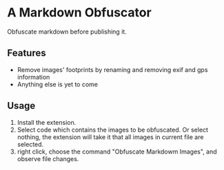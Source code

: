 # A Markdown Obfuscator

Obfuscate markdown before publishing it.

## Features

- Remove images' footprints by renaming and removing exif and gps information
- Anything else is yet to come

## Usage

1. Install the extension.
2. Select code which contains the images to be obfuscated. Or select nothing, the extension will take it that all images in current file are selected.
3. right click, choose the command "Obfuscate Markdowm Images", and observe file changes.
